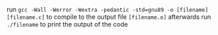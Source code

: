 run `gcc -Wall -Werror -Wextra -pedantic -std=gnu89 -o [filename] [filename.c]` to compile to the output file   `[filename.o]`
afterwards run `./filename` to print the output of the code